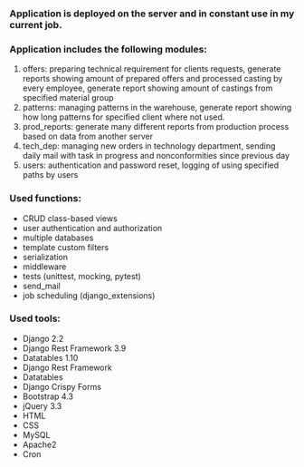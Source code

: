 ### Application is deployed on the server and in constant use in my current job.

### Application includes the following modules:
1.	offers: preparing technical requirement for clients requests, generate reports showing amount of prepared offers and processed casting by every employee, generate report showing amount of castings from specified material group
2.	patterns: managing patterns in the warehouse, generate report showing how long patterns for specified client where not used.
3.	prod_reports: generate many different reports from production process based on data from another server
4.  tech_dep: managing new orders in technology department, sending daily mail with task in progress and nonconformities since previous day
5.  users: authentication and password reset, logging of using specified paths by users

### Used functions:
- CRUD class-based views
- user authentication and authorization
- multiple databases
- template custom filters
- serialization
- middleware
- tests (unittest, mocking, pytest)
- send_mail
- job scheduling (django_extensions)

### Used tools:
- Django 2.2
- Django Rest Framework 3.9
- Datatables 1.10
- Django Rest Framework 
- Datatables
- Django Crispy Forms
- Bootstrap 4.3
- jQuery 3.3
- HTML
- CSS
- MySQL
- Apache2
- Cron
